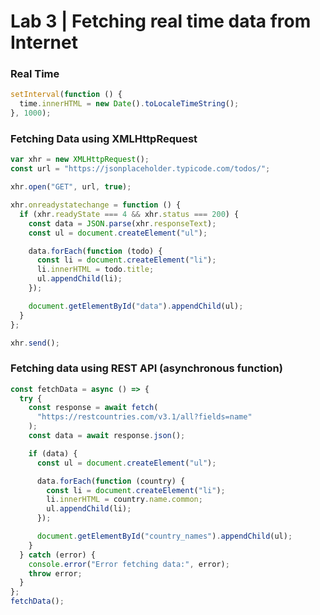 # Lab 3 | Fetching real time data from Internet

### Real Time
```javascript
setInterval(function () {
  time.innerHTML = new Date().toLocaleTimeString();
}, 1000);
```

### Fetching Data using XMLHttpRequest

```javascript
var xhr = new XMLHttpRequest();
const url = "https://jsonplaceholder.typicode.com/todos/";

xhr.open("GET", url, true);

xhr.onreadystatechange = function () {
  if (xhr.readyState === 4 && xhr.status === 200) {
    const data = JSON.parse(xhr.responseText);
    const ul = document.createElement("ul");

    data.forEach(function (todo) {
      const li = document.createElement("li");
      li.innerHTML = todo.title;
      ul.appendChild(li);
    });

    document.getElementById("data").appendChild(ul);
  }
};

xhr.send();
```

### Fetching data using REST API (asynchronous function)

```javascript
const fetchData = async () => {
  try {
    const response = await fetch(
      "https://restcountries.com/v3.1/all?fields=name"
    );
    const data = await response.json();

    if (data) {
      const ul = document.createElement("ul");

      data.forEach(function (country) {
        const li = document.createElement("li");
        li.innerHTML = country.name.common;
        ul.appendChild(li);
      });

      document.getElementById("country_names").appendChild(ul);
    }
  } catch (error) {
    console.error("Error fetching data:", error);
    throw error;
  }
};
fetchData();
```
